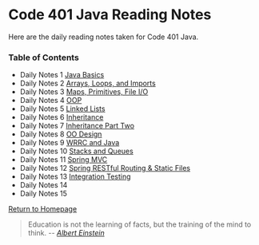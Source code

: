 # **Code 401 Java Reading Notes**
Here are the daily reading notes taken for Code 401 Java.  
  
### <addr> Table of Contents
* Daily Notes 1 [Java Basics](401/class1.md)
* Daily Notes 2 [Arrays, Loops, and Imports](401/class2.md)
* Daily Notes 3 [Maps, Primitives, File I/O](401/class3.md)
* Daily Notes 4 [OOP](401/class4.md)
* Daily Notes 5 [Linked Lists](401/class5.md)
* Daily Notes 6 [Inheritance](401/class6.md)
* Daily Notes 7 [Inheritance Part Two](401/class7.md)
* Daily Notes 8 [OO Design](401/class8.md)
* Daily Notes 9 [WRRC and Java](401/class9.md)
* Daily Notes 10 [Stacks and Queues](401/class10.md)
* Daily Notes 11 [Spring MVC](401/class11.md)
* Daily Notes 12 [Spring RESTful Routing & Static Files](401/class12.md)
* Daily Notes 13 [Integration Testing](401/class13.md)
* Daily Notes 14 [](401/class14.md)
* Daily Notes 15 [](401/class15.md)
 
[Return to Homepage](https://claudiobailon.github.io/reading-notes/) 

>Education is not the learning of facts,
>but the training of the mind to think.
> -- <cite>[Albert Einstein][1]</cite>

[1]:https://www.goodreads.com/quotes/6137386-education-is-not-the-learning-of-facts-but-the-training
